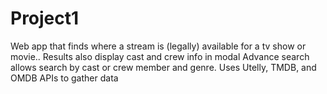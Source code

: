 # Project1

Web app that finds where a stream is (legally) available for a tv show or movie..
Results also display cast and crew info in modal
Advance search allows search by cast or crew member and genre.
Uses Utelly, TMDB, and OMDB APIs to gather data
